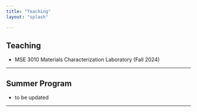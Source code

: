 ```yaml
---
title: "Teaching"
layout: "splash"

---
```


## Teaching

+ MSE 3010 Materials Characterization Laboratory (Fall 2024)


---

## Summer Program

+ to be updated
---